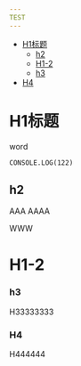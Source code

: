 ```yaml
---
TEST
---
```

<!-- TOC -->
- [H1标题](#h1标题)
    - [h2](#h2)
    - [H1-2](#h1-2)
    - [h3](#h3)
- [H4](#h4)
<!-- /TOC -->

# H1标题
word
```
CONSOLE.LOG(122)
```

## h2
AAA
AAAA

WWW

# H1-2

### h3
H33333333

### H4
H444444